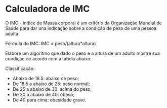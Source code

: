 # Calculadora de IMC

O IMC - índice de Massa corporal é um critério da Organização Mundial de Saúde para dar una indicação sobre a condição de peso de uma pessoa adulta.

Fórmula do IMC:
IMC = peso/(altura*altura)

Elabore um algoritmo que dado o peso e a altura de um adulto mostre sua condição de acordo com a tabela abaixo:

Classificação:
* Abaixo de 18.5: abaixo de peso;
* De 18.5 a abaixo de 25: peso normal;
* De 25 a abaixo de 30: acima do peso;
* De 30 a abaixo de 40: obeso;
* De 40 para cima: obesidade grave.
